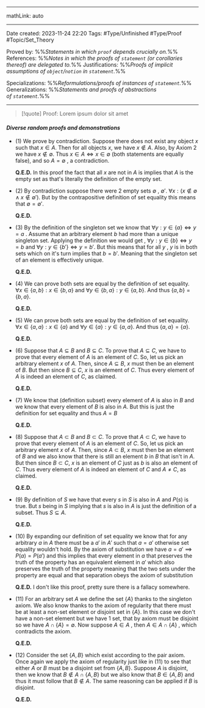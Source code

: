 
---

mathLink: auto

---
Date created: 2023-11-24 22:20
Tags: #Type/Unfinished  #Type/Proof  #Topic/Set_Theory 

Proved by: %%_Statements in which `proof` depends crucially on._%%
References: %%_Notes in which the proofs of `statement` (or corollaries thereof) are delegated to._%%
Justifications: %%_Proofs of implicit assumptions of `object`/`notion` in `statement`._%%   

Specializations: %%_Reformulations/proofs of instances of `statement`._%%
Generalizations: %%_Statements and proofs of abstractions of `statement`._%%

---  



> [!quote] Proof:
> Lorem ipsum dolor sit amet




#### *Diverse random proofs and demonstrations*

- (1)
	We prove by contradiction. Suppose there does not exist any object $x$ such that $x ∈ A$. Then for all objects $x$, we have $x \notin A$. Also, by Axiom 2 we have $x \notin ∅$. Thus $x ∈ A \iff x ∈ ∅$ (both statements are equally false), and so $A = ∅$ , a contradiction.
	
	**Q.E.D.**
	In this proof the fact that all $x$ are not in $A$ is implies that $A$ is the empty set as that's literally the definition of the empty set.
- (2)
	By contradiction suppose there were 2 empty sets $\emptyset$ , $\emptyset'$. $\forall x:(x\notin \emptyset \land x\notin \emptyset')$. But by the contrapositive definition of set equality this means that $\emptyset = \emptyset'$.
	
	**Q.E.D.**
- (3)
	By the definition of the singleton set we know that $\forall y :y\in \{a\} \iff y=a$ . Assume that an arbitrary element $b$ had more than a unique singleton set. Applying the definition we would get , $\forall y :y\in \{b\} \iff y=b$ and $\forall y :y\in \{b'\} \iff y=b'$. But this means that for all $y$ , $y$ is in both sets which on it's turn implies that $b=b'$. Meaning that the singleton set of an element is effectively unique.
	
	**Q.E.D.**
- (4)
	We can prove both sets are equal by the definition of set equality. $\forall x\in \{a,b\}:x\in \{b,a\}$ and $\forall y\in \{b,a\}:y\in \{a,b\}$. And thus $\{a,b\}=\{b,a\}$.
	
	**Q.E.D.**
- (5)
	We can prove both sets are equal by the definition of set equality. $\forall x\in \{a,a\}:x\in \{a\}$ and $\forall y\in \{a\}:y\in \{a,a\}$. And thus $\{a,a\}=\{a\}$.
	
	**Q.E.D.**
- (6)
	Suppose that $A ⊆ B$ and $B ⊆ C$. To prove that $A ⊆ C$, we have to prove that every element of $A$ is an element of $C$. So, let us pick an arbitrary element $x$ of $A$. Then, since $A ⊆ B$, $x$ must then be an element of $B$. But then since $B ⊆ C$, $x$ is an element of $C$. Thus every element of $A$ is indeed an element of $C$, as claimed.
	
	**Q.E.D.**
- (7)
	We know that (definition subset) every element of $A$ is also in $B$ and we know that every element of $B$ is also in $A$. But this is just the definition for set equality and thus $A=B$
	
	**Q.E.D.**
- (8)
	Suppose that $A \subset B$ and $B \subset C$. To prove that $A \subset C$, we have to prove that every element of $A$ is an element of $C$. So, let us pick an arbitrary element $x$ of $A$. Then, since $A \subset B$, $x$ must then be an element of $B$ and we also know that there is still an element $b$ in $B$ that isn't in $A$. But then since $B \subset C$, $x$ is an element of $C$ just as $b$ is also an element of $C$. Thus every element of $A$ is indeed an element of $C$ and $A\neq C$, as claimed.
	
	**Q.E.D.**
- (9)
	By definition of $S$ we have that every $s$ in $S$ is also in $A$ and $P(s)$ is true. But $s$ being in $S$ implying that $s$ is also in $A$ is just the definition of a subset. Thus $S\subseteq A$.
	
	**Q.E.D.**
- (10)
	By expanding our definition of set equality we know that for any arbitrary $a$ in $A$ there must be a $a'$ in $A'$ such that $a=a'$ otherwise set equality wouldn't hold. By the axiom of substitution we have $a=a'\implies P(a)=P(a')$ and this implies that every element in $a$ that preserves the truth of the property has an equivalent element in $a'$ which also preserves the truth of the property meaning that the two sets under the property are equal and that separation obeys the axiom of substitution
	
	**Q.E.D.**
	I don't like this proof, pretty sure there is a fallacy somewhere.
- (11)
	For an arbitrary set $A$ we define the set $\{A\}$ thanks to the singleton axiom. We also know thanks to the axiom of regularity that there must be at least a non-set element or disjoint set in $\{A\}$. In this case we don't have a non-set element but we have 1 set, that by axiom must be disjoint so we have $A\cap \{A\}=\emptyset$. Now suppose $A\in A$ , then $A \in A\cap \{A\}$ , which contradicts the axiom.
	
	**Q.E.D.**
- (12)
	Consider the set $\{A,B\}$ which exist according to the pair axiom. Once again we apply the axiom of regularity just like in $(11)$ to see that either $A$ or $B$ must be a disjoint set from $\{A,B\}$. Suppose $A$ is disjoint, then we know that $B\notin A\cap \{A,B\}$ but we also know that $B\in\{A,B\}$ and thus it must follow that $B\notin A$. The same reasoning can be applied if $B$ is disjoint.
	
	**Q.E.D.**


